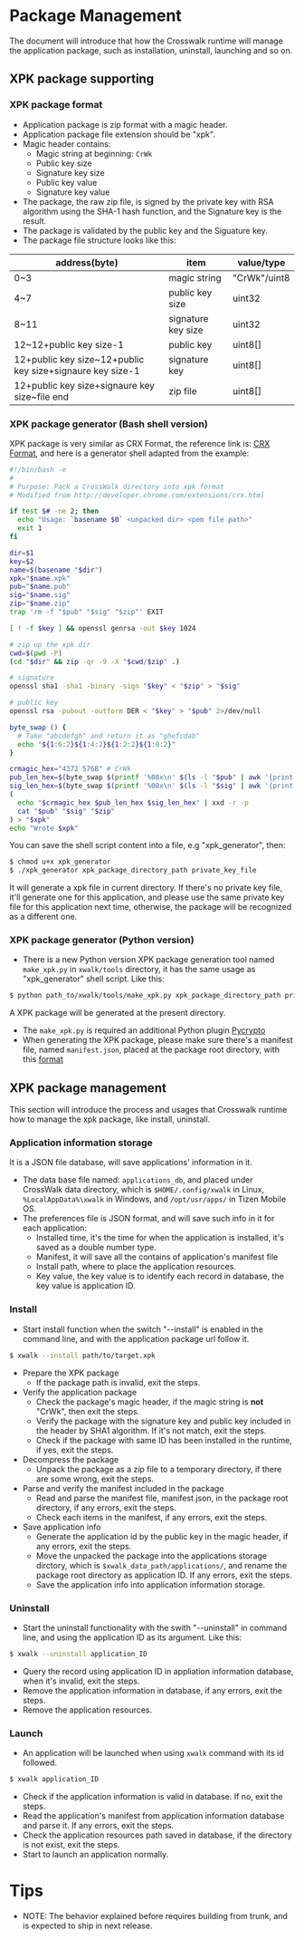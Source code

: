 # Package Management
The document will introduce that how the Crosswalk runtime will manage the application package, such as installation, uninstall, launching and so on.

## XPK package supporting
### XPK package format
 * Application package is zip format with a magic header.
 * Application package file extension should be "xpk".
 * Magic header contains:
   - Magic string at beginning: ```CrWk```
   - Public key size
   - Signature key size
   - Public key value
   - Signature key value
 * The package, the raw zip file, is signed by the private key with RSA algorithm using the SHA-1 hash function, and the Signature key is the result.
 * The package is validated by the public key and the Siguature key.
 * The package file structure looks like this:

| address(byte) | item | value/type |
|----------|---------|---------|
| 0~3 | magic string | "CrWk"/uint8
| 4~7 | public key size | uint32
| 8~11 | signature key size | uint32
| 12~12+public key size-1 | public key | uint8[]
| 12+public key size~12+public key size+signaure key size-1 | signature key | uint8[]
| 12+public key size+signaure key size~file end | zip file | uint8[]

### XPK package generator (Bash shell version)
XPK package is very similar as CRX Format, the reference link is: [CRX Format](http://developer.chrome.com/extensions/crx.html), and here is a generator shell adapted from the example:

```bash
#!/bin/bash -e
#
# Purpose: Pack a CrossWalk directory into xpk format
# Modified from http://developer.chrome.com/extensions/crx.html

if test $# -ne 2; then
  echo "Usage: `basename $0` <unpacked dir> <pem file path>"
  exit 1
fi

dir=$1
key=$2
name=$(basename "$dir")
xpk="$name.xpk"
pub="$name.pub"
sig="$name.sig"
zip="$name.zip"
trap 'rm -f "$pub" "$sig" "$zip"' EXIT

[ ! -f $key ] && openssl genrsa -out $key 1024

# zip up the xpk dir
cwd=$(pwd -P)
(cd "$dir" && zip -qr -9 -X "$cwd/$zip" .)

# signature
openssl sha1 -sha1 -binary -sign "$key" < "$zip" > "$sig"

# public key
openssl rsa -pubout -outform DER < "$key" > "$pub" 2>/dev/null

byte_swap () {
  # Take "abcdefgh" and return it as "ghefcdab"
  echo "${1:6:2}${1:4:2}${1:2:2}${1:0:2}"
}

crmagic_hex="4372 576B" # CrWk
pub_len_hex=$(byte_swap $(printf '%08x\n' $(ls -l "$pub" | awk '{print $5}')))
sig_len_hex=$(byte_swap $(printf '%08x\n' $(ls -l "$sig" | awk '{print $5}')))
(
  echo "$crmagic_hex $pub_len_hex $sig_len_hex" | xxd -r -p
  cat "$pub" "$sig" "$zip"
) > "$xpk"
echo "Wrote $xpk"
```
You can save the shell script content into a file, e.g "xpk_generator", then:
```sh
$ chmod u+x xpk_generator
$ ./xpk_generator xpk_package_directory_path private_key_file
```
It will generate a xpk file in current directory. If there's no private key file, it'll generate one for this application, and please use the same private key file for this application next time, otherwise, the package will be recognized as a different one.

### XPK package generator (Python version)
* There is a new Python version XPK package generation tool named ```make_xpk.py``` in ```xwalk/tools``` directory, it has the same usage as "xpk_generator" shell script. Like this:
```sh
$ python path_to/xwalk/tools/make_xpk.py xpk_package_directory_path private_key_file
```
A XPK package will be generated at the present directory.
* The ```make_xpk.py``` is required an additional Python plugin [Pycrypto](https://www.dlitz.net/software/pycrypto/)
* When generating the XPK package, please make sure there's a manifest file, named ```manifest.json```, placed at the package root directory, with this [format](https://github.com/crosswalk-project/crosswalk-website/wiki/Crosswalk-manifest#crosswalk-manifest-format)

## XPK package management
This section will introduce the process and usages that Crosswalk runtime how to manage the xpk package, like install, uninstall.
### Application information storage
It is a JSON file database, will save applications' information in it.
 * The data base file named: ```applications_db```, and placed under CrossWalk data directory, which is ```$HOME/.config/xwalk``` in Linux, ```%LocalAppData%\xwalk``` in Windows, and ```/opt/usr/apps/``` in Tizen Mobile OS.
 * The preferences file is JSON format, and will save such info in it for each application:
   - Installed time, it's the time for when the application is installed, it's saved as a double number type.
   - Manifest, it will save all the contains of application's manifest file
   - Install path, where to place the application resources.
   - Key value, the key value is to identify each record in database, the key value is application ID.

### Install
 * Start install function when the switch "--install" is enabled in the command line, and with the application package url follow it.
```sh
$ xwalk --install path/to/target.xpk
```
 * Prepare the XPK package
   - If the package path is invalid, exit the steps.
 * Verify the application package
   - Check the package's magic header, if the magic string is **not** "CrWk", then exit the steps.
   - Verify the package with the signature key and public key included in the header by SHA1 algorithm. If it's not match, exit the steps.
   - Check if the package with same ID has been installed in the runtime, if yes, exit the steps.
 * Decompress the package
   - Unpack the package as a zip file to a temporary directory, if there are some wrong, exit the steps.
 * Parse and verify the manifest included in the package
   - Read and parse the manifest file, manifest.json, in the package root directory, if any errors, exit the steps.
   - Check each items in the manifest, if any errors, exit the steps.
 * Save application info
   - Generate the application id by the public key in the magic header, if any errors, exit the steps.
   - Move the unpacked the package into the applications storage dirctory, which is ```$xwalk_data_path/applications/```, and rename the package root directory as application ID. If any errors, exit the steps.
   - Save the application info into application information storage.   

### Uninstall
 * Start the uninstall functionality with the swith "--uninstall" in command line, and using the application ID as its argument. Like this:
```sh
$ xwalk --uninstall application_ID
```
 * Query the record using application ID in appliation information database, when it's invalid, exit the steps.
 * Remove the application information in database, if any errors, exit the steps.
 * Remove the application resources.

### Launch
 * An application will be launched when using ```xwalk``` command with its id followed.
```sh
$ xwalk application_ID
```
 * Check if the application information is valid in database. If no, exit the steps.
 * Read the application's manifest from application information database and parse it. If any errors, exit the steps.
 * Check the application resources path saved in database, if the directory is not exist, exit the steps.
 * Start to launch an application normally.

# Tips
 * NOTE: The behavior explained before requires building from trunk, and is expected to ship in next release.
